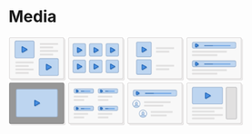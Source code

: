 # Media
<img style="width:100px;display:inline-block;" src="../images/layouts/media_01.png" alt="Media 01" />
<img style="width:100px;display:inline-block;" src="../images/layouts/media_02.png" alt="Media 02" />
<img style="width:100px;display:inline-block;" src="../images/layouts/media_03.png" alt="Media 03" />
<img style="width:100px;display:inline-block;" src="../images/layouts/media_04.png" alt="Media 04" />
<img style="width:100px;display:inline-block;" src="../images/layouts/media_05.png" alt="Media 05" />
<img style="width:100px;display:inline-block;" src="../images/layouts/media_06.png" alt="Media 06" />
<img style="width:100px;display:inline-block;" src="../images/layouts/media_07.png" alt="Media 07" />
<img style="width:100px;display:inline-block;" src="../images/layouts/media_08.png" alt="Media 08" />
